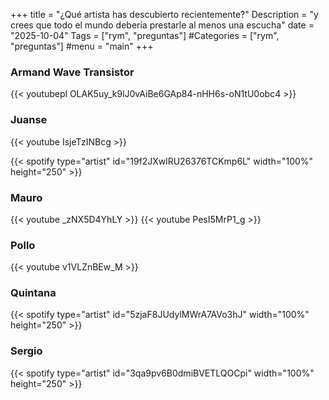 +++
title = "¿Qué artista has descubierto recientemente?"
Description = "y crees que todo el mundo debería prestarle al menos una escucha"
date = "2025-10-04"
Tags = ["rym", "preguntas"]
#Categories = ["rym", "preguntas"]
#menu = "main"
+++

### Armand Wave Transistor

{{< youtubepl OLAK5uy_k9lJ0vAiBe6GAp84-nHH6s-oN1tU0obc4 >}}

### Juanse

{{< youtube IsjeTzINBcg >}}

{{< spotify type="artist" id="19f2JXwlRU26376TCKmp6L" width="100%" height="250" >}}

### Mauro

{{< youtube _zNX5D4YhLY >}}
{{< youtube PesI5MrP1_g >}}

### Pollo

{{< youtube v1VLZnBEw_M >}}

### Quintana

{{< spotify type="artist" id="5zjaF8JUdylMWrA7AVo3hJ" width="100%" height="250" >}}

### Sergio

{{< spotify type="artist" id="3qa9pv6B0dmiBVETLQOCpi" width="100%" height="250" >}}
